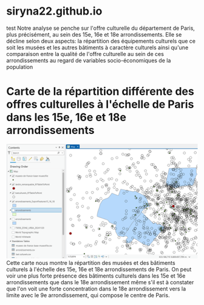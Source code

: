 # siryna22.github.io
test
Notre analyse se penche sur l'offre culturelle du département de Paris, plus précisément, au sein des 15e, 16e et 18e arrondissements. Elle se décline selon deux aspects: la répartition des équipements culturels que ce soit les musées et les autres bâtiments à caractère culturels ainsi qu'une comparaison entre la qualité de l'offre culturelle au sein de ces arrondissements au regard de variables socio-économiques de la population
<!-- index.html -->
<!DOCTYPE html>
<html>
<head>
  <meta charset="UTF-8">
  <title>Ma carte</title>
</head>
<body>
  <h1>Carte de la répartition différente des offres culturelles à l'échelle de Paris dans les 15e, 16e et 18e arrondissements</h1>
  <img src="OffreCulturelle15_16_18.png" alt="Carte">
</body>
</html>
Cette carte nous montre la répartition des musées et des bâtiments culturels à l'échelle des 15e, 16e et 18e arrondissements de Paris. On peut voir une plus forte présence des bâtiments culturels dans les 15e et 16e arrondissements que dans le 18e arrondissement même s'il est à constater que l'on voit une forte concentration dans le 18e arrondissement vers la limite avec le 9e arrondissement, qui compose le centre de Paris. 


